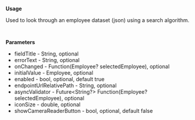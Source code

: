 **Usage**

Used to look through an employee dataset (json) using a search algorithm. 

` `

**Parameters**

* fieldTitle - String, optional
* errorText - String, optional
* onChanged - Function(Employee? selectedEmployee), optional
* initialValue - Employee, optional
* enabled - bool, optional, default true
* endpointUrlRelativePath - String, optional
* asyncValidator - Future<String?> Function(Employee? selectedEmployee), optional
* iconSize - double, optional
* showCameraReaderButton - bool, optional, default false

` `